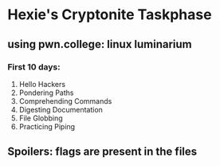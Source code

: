 # Hexie's Cryptonite Taskphase
## using pwn.college: linux luminarium

### First 10 days:
1. Hello Hackers
2. Pondering Paths
3. Comprehending Commands
4. Digesting Documentation
5. File Globbing
6. Practicing Piping

## Spoilers: flags are present in the files
